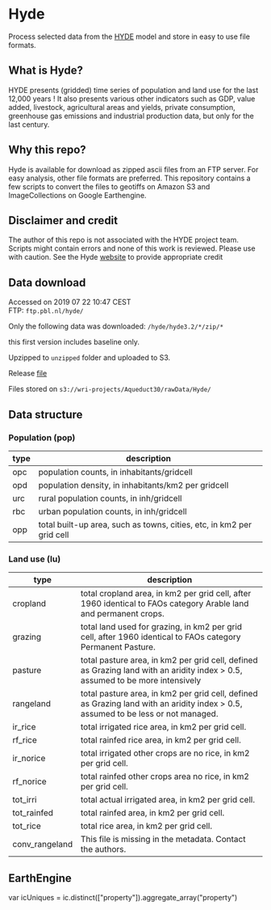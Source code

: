 # Hyde
Process selected data from the [HYDE](https://themasites.pbl.nl/tridion/en/themasites/hyde/) model and store in easy to use file formats.

## What is Hyde?
HYDE presents (gridded) time series of population and land use for the last 12,000 years ! It also presents various other indicators such as GDP, value added, livestock, agricultural areas and yields, private consumption, greenhouse gas emissions and industrial production data, but only for the last century.

## Why this repo?
Hyde is available for download as zipped ascii files from an FTP server. For easy analysis, other file formats are preferred. This repository contains a few scripts to convert the files to geotiffs on Amazon S3 and ImageCollections on Google Earthengine. 


## Disclaimer and credit
The author of this repo is not associated with the HYDE project team. Scripts might contain errors and none of this work is reviewed. Please use with caution. See the Hyde [website](https://themasites.pbl.nl/tridion/en/themasites/hyde/) to provide appropriate credit

## Data download

Accessed on 2019 07 22 10:47 CEST  
FTP: `ftp.pbl.nl/hyde/`

Only the following data was downloaded:
`/hyde/hyde3.2/*/zip/*`

this first version includes baseline only.

Upzipped to `unzipped` folder and uploaded to S3.

Release [file](https://raw.githubusercontent.com/rutgerhofste/hyde/master/readme_release_HYDE3.2.1.txt)

Files stored on `s3://wri-projects/Aqueduct30/rawData/Hyde/`

## Data structure

### Population (pop)

| type     | description                                                                             |
|------------------|--------------------------------------------------------------------------------------|
|opc|population counts, in inhabitants/gridcell |
|opd|population density, in inhabitants/km2 per gridcell |
|urc|rural population counts, in inh/gridcell |
|rbc|urban population counts, in inh/gridcell |
|opp|total built-up area, such as towns, cities, etc, in km2 per grid cell |

###  Land use (lu)
| type     | description                                                                             |
|------------------|--------------------------------------------------------------------------------------|
|cropland|total cropland area, in km2 per grid cell, after 1960 identical to FAOs category Arable land and permanent crops.|
|grazing|total land used for grazing, in km2 per grid cell, after 1960 identical to FAOs category Permanent Pasture.|
|pasture|total pasture area, in km2 per grid cell, defined as Grazing land with an aridity index > 0.5, assumed to be more intensively |managed.|
|rangeland|total pasture area, in km2 per grid cell, defined as Grazing land with an aridity index > 0.5, assumed to be less or not managed.|
|ir_rice|total irrigated rice area, in km2 per grid cell.|
|rf_rice|total rainfed rice area, in km2 per grid cell.|
|ir_norice|total irrigated other crops are no rice, in km2 per grid cell.|
|rf_norice|total rainfed other crops area no rice, in km2 per grid cell.|
|tot_irri|total actual irrigated area, in km2 per grid cell.|
|tot_rainfed|total rainfed area, in km2 per grid cell.|
|tot_rice|total rice area, in km2 per grid cell.|
|conv_rangeland|This file is missing in the metadata. Contact the authors.|


## EarthEngine


var icUniques = ic.distinct(["property"]).aggregate_array("property")



